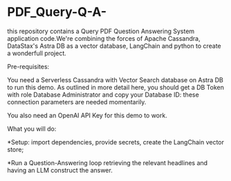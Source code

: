 # PDF_Query-Q-A-
this repository contains a Query PDF Question Answering System application code.We're combining the forces of Apache Cassandra, DataStax's Astra DB as a vector database, LangChain and python to create a wonderfull project.

Pre-requisites:

You need a Serverless Cassandra with Vector Search database on Astra DB to run this demo. As outlined in more detail here, you should get a DB Token with role Database Administrator and copy your Database ID: these connection parameters are needed momentarily.

You also need an OpenAI API Key for this demo to work.

What you will do:

*Setup: import dependencies, provide secrets, create the LangChain vector store;

*Run a Question-Answering loop retrieving the relevant headlines and having an LLM construct the answer.
